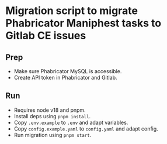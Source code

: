 # Migration script to migrate Phabricator Maniphest tasks to Gitlab CE issues

## Prep

- Make sure Phabricator MySQL is accessible.
- Create API token in Phabricator and Gitlab.

## Run

- Requires node v18 and pnpm.
- Install deps using `pnpm install`.
- Copy `.env.example` to `.env` and adapt variables.
- Copy `config.example.yaml` to `config.yaml` and adapt config.
- Run migration using `pnpm start`.
